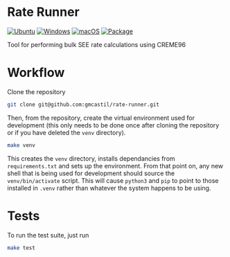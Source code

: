 # Rate Runner
[![Ubuntu](https://github.com/gmcastil/rate-runner/actions/workflows/test-ubuntu.yml/badge.svg)](https://github.com/gmcastil/rate-runner/actions/workflows/test-ubuntu.yml)
[![Windows](https://github.com/gmcastil/rate-runner/actions/workflows/test-windows.yml/badge.svg)](https://github.com/gmcastil/rate-runner/actions/workflows/test-windows.yml)
[![macOS](https://github.com/gmcastil/rate-runner/actions/workflows/test-macos.yml/badge.svg)](https://github.com/gmcastil/rate-runner/actions/workflows/test-macos.yml)
[![Package](https://github.com/gmcastil/rate-runner/actions/workflows/package-ci.yml/badge.svg)](https://github.com/gmcastil/rate-runner/actions/workflows/package-ci.yml)

Tool for performing bulk SEE rate calculations using CREME96

# Workflow
Clone the repository
```bash
git clone git@github.com:gmcastil/rate-runner.git
```
Then, from the repository, create the virtual environment used for development
(this only needs to be done once after cloning the repository or if you have
deleted the `venv` directory).
```bash
make venv
```
This creates the `venv` directory, installs dependancies from
`requirements.txt` and sets up the environment.  From that point on, any new
shell that is being used for development should source the `venv/bin/activate`
script. This will cause `python3` and `pip` to point to those installed in
`.venv` rather than whatever the system happens to be using.

# Tests
To run the test suite, just run
```bash
make test
```

